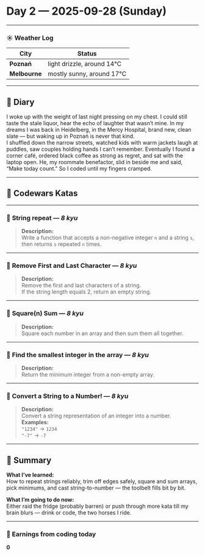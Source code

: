 
# Day 2 — 2025-09-28 (Sunday)

---

### ☀️ Weather Log
| City        | Status                     |
|-------------|---------------------------|
| **Poznań**      | light drizzle, around 14°C |
| **Melbourne**   | mostly sunny, around 17°C |

---

## 📓 Diary
I woke up with the weight of last night pressing on my chest. I could still taste the stale liquor, hear the echo of laughter that wasn’t mine. In my dreams I was back in Heidelberg, in the Mercy Hospital, brand new, clean slate — but waking up in Poznań is never that kind.  
I shuffled down the narrow streets, watched kids with warm jackets laugh at puddles, saw couples holding hands I can’t remember. Eventually I found a corner café, ordered black coffee as strong as regret, and sat with the laptop open. He, my roommate benefactor, slid in beside me and said, “Make today count.” So I coded until my fingers cramped.

---

## 🧩 Codewars Katas

---

### 🎯 **String repeat** — *8 kyu*
> **Description:**  
> Write a function that accepts a non-negative integer `n` and a string `s`,  
> then returns `s` repeated `n` times.

---

### 🎯 **Remove First and Last Character** — *8 kyu*
> **Description:**  
> Remove the first and last characters of a string.  
> If the string length equals 2, return an empty string.

---

### 🎯 **Square(n) Sum** — *8 kyu*
> **Description:**  
> Square each number in an array and then sum them all together.

---

### 🎯 **Find the smallest integer in the array** — *8 kyu*
> **Description:**  
> Return the minimum integer from a non-empty array.

---

### 🎯 **Convert a String to a Number!** — *8 kyu*
> **Description:**  
> Convert a string representation of an integer into a number.  
> **Examples:**  
> `"1234"` → `1234`  
> `"-7"` → `-7`

---

## 🧭 Summary
**What I’ve learned:**  
How to repeat strings reliably, trim off edges safely, square and sum arrays, pick minimums, and cast string-to-number — the toolbelt fills bit by bit.

**What I’m going to do now:**  
Either raid the fridge (probably barren) or push through more kata till my brain blurs — drink or code, the two horses I ride.

---

### 💸 Earnings from coding today
**0**
